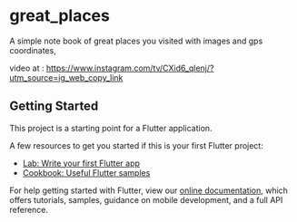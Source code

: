 # great_places

A simple note book of great places you visited with images and gps coordinates,

video at : 
https://www.instagram.com/tv/CXid6_qlenj/?utm_source=ig_web_copy_link

## Getting Started

This project is a starting point for a Flutter application.

A few resources to get you started if this is your first Flutter project:

- [Lab: Write your first Flutter app](https://flutter.dev/docs/get-started/codelab)
- [Cookbook: Useful Flutter samples](https://flutter.dev/docs/cookbook)

For help getting started with Flutter, view our
[online documentation](https://flutter.dev/docs), which offers tutorials,
samples, guidance on mobile development, and a full API reference.
